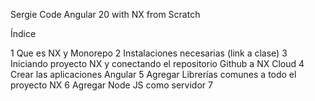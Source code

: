 Sergie Code Angular 20 with NX from Scratch

Índice

1 Que es NX y Monorepo
2 Instalaciones necesarias (link a clase)
3 Iniciando proyecto NX y conectando el repositorio Github a NX Cloud
4 Crear las aplicaciones Angular
5 Agregar Librerías comunes a todo el proyecto NX
6 Agregar Node JS como servidor
7